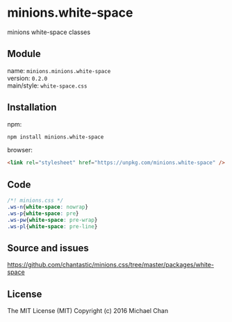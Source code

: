 # minions.white-space
minions white-space classes

## Module
name: `minions.minions.white-space`  
version: `0.2.0`  
main/style: `white-space.css`  

## Installation
npm:
```bash
npm install minions.white-space
```

browser:
```html
<link rel="stylesheet" href="https://unpkg.com/minions.white-space" />
```

## Code
```css
/*! minions.css */
.ws-n{white-space: nowrap}
.ws-p{white-space: pre}
.ws-pw{white-space: pre-wrap}
.ws-pl{white-space: pre-line}

```

## Source and issues

https://github.com/chantastic/minions.css/tree/master/packages/white-space

## License

The MIT License (MIT)
Copyright (c) 2016 Michael Chan